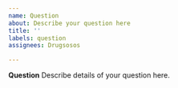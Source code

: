 ```yaml
---
name: Question
about: Describe your question here
title: ''
labels: question
assignees: Drugsosos

---
```


**Question**
Describe details of your question here.
